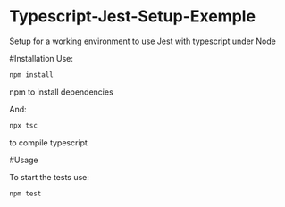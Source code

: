 # Typescript-Jest-Setup-Exemple
Setup for a working environment to use Jest with typescript under Node

#Installation 
Use: 

```bash
npm install
```

npm to install dependencies

And:

```bash
npx tsc
```

to compile typescript

#Usage

To start the tests use:

```bash
npm test
```
